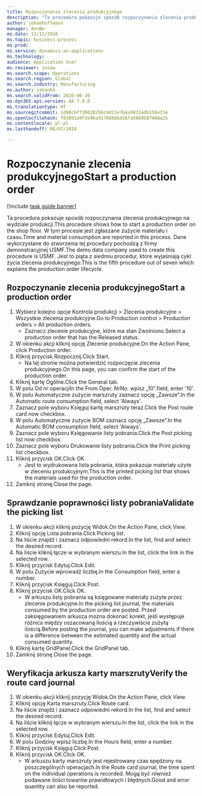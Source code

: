 ```yaml
---
title: Rozpoczynanie zlecenia produkcyjnego
description: "Ta procedura pokazuje sposób rozpoczynania zlecenia produkcyjnego na wydziale produkcji."
author: johanhoffmann
manager: AnnBe
ms.date: 11/11/2016
ms.topic: business-process
ms.prod: 
ms.service: dynamics-ax-applications
ms.technology: 
audience: Application User
ms.reviewer: josaw
ms.search.scope: Operations
ms.search.region: Global
ms.search.industry: Manufacturing
ms.author: johanho
ms.search.validFrom: 2016-06-30
ms.dyn365.ops.version: AX 7.0.0
ms.translationtype: HT
ms.sourcegitcommit: 1d98cbff30620256c9d13e7b4a90314db150e33e
ms.openlocfilehash: f83091a9f3e96a9176860bd16fa5969507488a25
ms.contentlocale: pl-pl
ms.lasthandoff: 08/07/2018

---
```

# <a name="start-a-production-order"></a><span data-ttu-id="1dbba-103">Rozpoczynanie zlecenia produkcyjnego</span><span class="sxs-lookup"><span data-stu-id="1dbba-103">Start a production order</span></span>

[!include [task guide banner](../../includes/task-guide-banner.md)]

<span data-ttu-id="1dbba-104">Ta procedura pokazuje sposób rozpoczynania zlecenia produkcyjnego na wydziale produkcji.</span><span class="sxs-lookup"><span data-stu-id="1dbba-104">This procedure shows how to start a production order on the shop floor.</span></span> <span data-ttu-id="1dbba-105">W tym procesie jest zgłaszane zużycie materiału i czasu.</span><span class="sxs-lookup"><span data-stu-id="1dbba-105">Time and material consumption are reported in this process.</span></span> <span data-ttu-id="1dbba-106">Dane wykorzystane do stworzenia tej procedury pochodzą z firmy demonstracyjnej USMF.</span><span class="sxs-lookup"><span data-stu-id="1dbba-106">The demo data company used to create this procedure is USMF.</span></span> <span data-ttu-id="1dbba-107">Jest to piąta z siedmiu procedur, które wyjaśniają cykl życia zlecenia produkcyjnego.</span><span class="sxs-lookup"><span data-stu-id="1dbba-107">This is the fifth procedure out of seven which explains the production order lifecycle.</span></span>


## <a name="start-a-production-order"></a><span data-ttu-id="1dbba-108">Rozpoczynanie zlecenia produkcyjnego</span><span class="sxs-lookup"><span data-stu-id="1dbba-108">Start a production order</span></span>
1. <span data-ttu-id="1dbba-109">Wybierz kolejno opcje Kontrola produkcji > Zlecenia produkcyjne > Wszystkie zlecenia produkcyjne.</span><span class="sxs-lookup"><span data-stu-id="1dbba-109">Go to Production control > Production orders > All production orders.</span></span>
    * <span data-ttu-id="1dbba-110">Zaznacz zlecenie produkcyjne, które ma stan Zwolniono.</span><span class="sxs-lookup"><span data-stu-id="1dbba-110">Select a production order that has the Released status.</span></span>  
2. <span data-ttu-id="1dbba-111">W okienku akcji kliknij opcję Zlecenie produkcyjne.</span><span class="sxs-lookup"><span data-stu-id="1dbba-111">On the Action Pane, click Production order.</span></span>
3. <span data-ttu-id="1dbba-112">Kliknij przycisk Rozpocznij.</span><span class="sxs-lookup"><span data-stu-id="1dbba-112">Click Start.</span></span>
    * <span data-ttu-id="1dbba-113">Na tej stronie można potwierdzić rozpoczęcie zlecenia produkcyjnego.</span><span class="sxs-lookup"><span data-stu-id="1dbba-113">On this page, you can confirm the start of the production order.</span></span>  
4. <span data-ttu-id="1dbba-114">Kliknij kartę Ogólne.</span><span class="sxs-lookup"><span data-stu-id="1dbba-114">Click the General tab.</span></span>
5. <span data-ttu-id="1dbba-115">W polu Od nr operacji</span><span class="sxs-lookup"><span data-stu-id="1dbba-115">In the From Oper.</span></span> <span data-ttu-id="1dbba-116">Nr</span><span class="sxs-lookup"><span data-stu-id="1dbba-116">No.</span></span> <span data-ttu-id="1dbba-117">wpisz „10”.</span><span class="sxs-lookup"><span data-stu-id="1dbba-117">field, enter '10'.</span></span>
6. <span data-ttu-id="1dbba-118">W polu Automatyczne zużycie marszruty zaznacz opcję „Zawsze”.</span><span class="sxs-lookup"><span data-stu-id="1dbba-118">In the Automatic route consumption field, select 'Always'.</span></span>
7. <span data-ttu-id="1dbba-119">Zaznacz pole wyboru Księguj kartę marszruty teraz.</span><span class="sxs-lookup"><span data-stu-id="1dbba-119">Click the Post route card now checkbox.</span></span>
8. <span data-ttu-id="1dbba-120">W polu Automatyczne zużycie BOM zaznacz opcję „Zawsze”.</span><span class="sxs-lookup"><span data-stu-id="1dbba-120">In the Automatic BOM consumption field, select 'Always'.</span></span>
9. <span data-ttu-id="1dbba-121">Zaznacz pole wyboru Księgowanie listy pobrania.</span><span class="sxs-lookup"><span data-stu-id="1dbba-121">Click the Post picking list now checkbox.</span></span>
10. <span data-ttu-id="1dbba-122">Zaznacz pole wyboru Drukowanie listy pobrania.</span><span class="sxs-lookup"><span data-stu-id="1dbba-122">Click the Print picking list checkbox.</span></span>
11. <span data-ttu-id="1dbba-123">Kliknij przycisk OK.</span><span class="sxs-lookup"><span data-stu-id="1dbba-123">Click OK.</span></span>
    * <span data-ttu-id="1dbba-124">Jest to wydrukowana lista pobrania, która pokazuje materiały użyte w zleceniu produkcyjnym.</span><span class="sxs-lookup"><span data-stu-id="1dbba-124">This is the printed picking list that shows the materials used for the production order.</span></span>  
12. <span data-ttu-id="1dbba-125">Zamknij stronę.</span><span class="sxs-lookup"><span data-stu-id="1dbba-125">Close the page.</span></span>

## <a name="validate-the-picking-list"></a><span data-ttu-id="1dbba-126">Sprawdzanie poprawności listy pobrania</span><span class="sxs-lookup"><span data-stu-id="1dbba-126">Validate the picking list</span></span>
1. <span data-ttu-id="1dbba-127">W okienku akcji kliknij pozycję Widok.</span><span class="sxs-lookup"><span data-stu-id="1dbba-127">On the Action Pane, click View.</span></span>
2. <span data-ttu-id="1dbba-128">Kliknij opcję Lista pobrania.</span><span class="sxs-lookup"><span data-stu-id="1dbba-128">Click Picking list.</span></span>
3. <span data-ttu-id="1dbba-129">Na liście znajdź i zaznacz odpowiedni rekord.</span><span class="sxs-lookup"><span data-stu-id="1dbba-129">In the list, find and select the desired record.</span></span>
4. <span data-ttu-id="1dbba-130">Na liście kliknij łącze w wybranym wierszu.</span><span class="sxs-lookup"><span data-stu-id="1dbba-130">In the list, click the link in the selected row.</span></span>
5. <span data-ttu-id="1dbba-131">Kliknij przycisk Edytuj.</span><span class="sxs-lookup"><span data-stu-id="1dbba-131">Click Edit.</span></span>
6. <span data-ttu-id="1dbba-132">W polu Zużycie wprowadź liczbę.</span><span class="sxs-lookup"><span data-stu-id="1dbba-132">In the Consumption field, enter a number.</span></span>
7. <span data-ttu-id="1dbba-133">Kliknij przycisk Księguj.</span><span class="sxs-lookup"><span data-stu-id="1dbba-133">Click Post.</span></span>
8. <span data-ttu-id="1dbba-134">Kliknij przycisk OK.</span><span class="sxs-lookup"><span data-stu-id="1dbba-134">Click OK.</span></span>
    * <span data-ttu-id="1dbba-135">W arkuszu listy pobrania są księgowane materiały zużyte przez zlecenie produkcyjne.</span><span class="sxs-lookup"><span data-stu-id="1dbba-135">In the picking list journal, the materials consumed by the production order are posted.</span></span> <span data-ttu-id="1dbba-136">Przed zaksięgowaniem arkusza można dokonać korekt, jeśli występuje różnica między oszacowaną ilością a rzeczywiście zużytą ilością.</span><span class="sxs-lookup"><span data-stu-id="1dbba-136">Before posting the journal, you can make adjustments if there is a difference between the estimated quantity and the actual consumed quantity.</span></span>  
9. <span data-ttu-id="1dbba-137">Kliknij kartę GridPanel.</span><span class="sxs-lookup"><span data-stu-id="1dbba-137">Click the GridPanel tab.</span></span>
10. <span data-ttu-id="1dbba-138">Zamknij stronę.</span><span class="sxs-lookup"><span data-stu-id="1dbba-138">Close the page.</span></span>

## <a name="verify-the-route-card-journal"></a><span data-ttu-id="1dbba-139">Weryfikacja arkusza karty marszruty</span><span class="sxs-lookup"><span data-stu-id="1dbba-139">Verify the route card journal</span></span>
1. <span data-ttu-id="1dbba-140">W okienku akcji kliknij pozycję Widok.</span><span class="sxs-lookup"><span data-stu-id="1dbba-140">On the Action Pane, click View.</span></span>
2. <span data-ttu-id="1dbba-141">Kliknij opcję Karta marszruty.</span><span class="sxs-lookup"><span data-stu-id="1dbba-141">Click Route card.</span></span>
3. <span data-ttu-id="1dbba-142">Na liście znajdź i zaznacz odpowiedni rekord.</span><span class="sxs-lookup"><span data-stu-id="1dbba-142">In the list, find and select the desired record.</span></span>
4. <span data-ttu-id="1dbba-143">Na liście kliknij łącze w wybranym wierszu.</span><span class="sxs-lookup"><span data-stu-id="1dbba-143">In the list, click the link in the selected row.</span></span>
5. <span data-ttu-id="1dbba-144">Kliknij przycisk Edytuj.</span><span class="sxs-lookup"><span data-stu-id="1dbba-144">Click Edit.</span></span>
6. <span data-ttu-id="1dbba-145">W polu Godziny wpisz liczbę.</span><span class="sxs-lookup"><span data-stu-id="1dbba-145">In the Hours field, enter a number.</span></span>
7. <span data-ttu-id="1dbba-146">Kliknij przycisk Księguj.</span><span class="sxs-lookup"><span data-stu-id="1dbba-146">Click Post.</span></span>
8. <span data-ttu-id="1dbba-147">Kliknij przycisk OK.</span><span class="sxs-lookup"><span data-stu-id="1dbba-147">Click OK.</span></span>
    * <span data-ttu-id="1dbba-148">W arkuszu karty marszruty jest rejestrowany czas spędzony na poszczególnych operacjach.</span><span class="sxs-lookup"><span data-stu-id="1dbba-148">In the Route card journal, the time spent on the individual operations is recorded.</span></span> <span data-ttu-id="1dbba-149">Mogą być również podawane ilości towarów prawidłowych i błędnych.</span><span class="sxs-lookup"><span data-stu-id="1dbba-149">Good and error quantity can also be reported.</span></span>  

